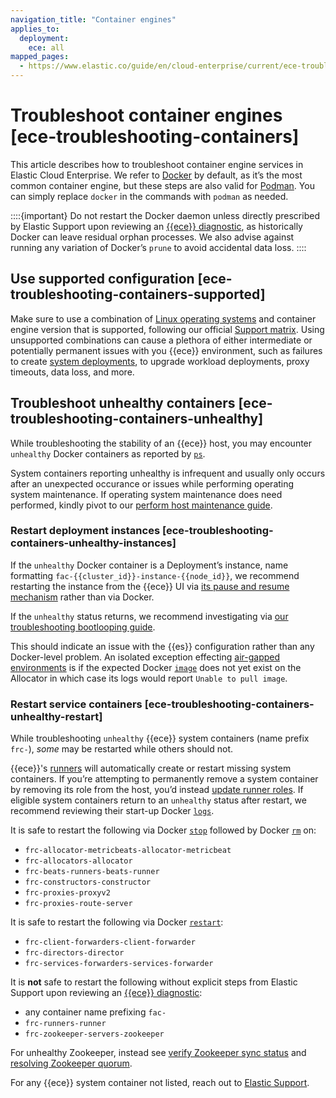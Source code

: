 ```yaml
---
navigation_title: "Container engines"
applies_to:
  deployment:
    ece: all
mapped_pages:
  - https://www.elastic.co/guide/en/cloud-enterprise/current/ece-troubleshooting-containers.html
---
```


# Troubleshoot container engines [ece-troubleshooting-containers]

This article describes how to troubleshoot container engine services in Elastic Cloud Enterprise. We refer to [Docker](https://www.docker.com/) by default, as it’s the most common container engine, but these steps are also valid for [Podman](https://podman.io/). You can simply replace `docker` in the commands  with `podman` as needed.

::::{important}
Do not restart the Docker daemon unless directly prescribed by Elastic Support upon reviewing an [{{ece}} diagnostic](run-ece-diagnostics-tool.md), as historically Docker can leave residual orphan processes. We also advise against running any variation of Docker’s `prune` to avoid accidental data loss.
::::



## Use supported configuration [ece-troubleshooting-containers-supported]

Make sure to use a combination of [Linux operating systems](../../../deploy-manage/deploy/cloud-enterprise/configure-operating-system.md) and container engine version that is supported, following our official [Support matrix](https://www.elastic.co/support/matrix#elastic-cloud-enterprise). Using unsupported combinations can cause a plethora of either intermediate or potentially permanent issues with you {{ece}} environment, such as failures to create [system deployments](../../../deploy-manage/deploy/cloud-enterprise/system-deployments-configuration.md), to upgrade workload deployments, proxy timeouts, data loss, and more.


## Troubleshoot unhealthy containers [ece-troubleshooting-containers-unhealthy]

While troubleshooting the stability of an {{ece}} host, you may encounter `unhealthy` Docker containers as reported by [`ps`](https://docs.docker.com/reference/cli/docker/container/ls).

System containers reporting unhealthy is infrequent and usually only occurs after an unexpected occurance or issues while performing operating system maintenance. If operating system maintenance does need performed, kindly pivot to our [perform host maintenance guide](../../../deploy-manage/maintenance/ece/perform-ece-hosts-maintenance.md).


### Restart deployment instances [ece-troubleshooting-containers-unhealthy-instances]

If the `unhealthy` Docker container is a Deployment’s instance, name formatting `fac-{{cluster_id}}-instance-{{node_id}}`, we recommend restarting the instance from the {{ece}} UI via [its pause and resume mechanism](../../../deploy-manage/maintenance/ece/deployments-maintenance.md) rather than via Docker.

If the `unhealthy` status returns, we recommend investigating via [our troubleshooting bootlooping guide](../../monitoring/node-bootlooping.md).

This should indicate an issue with the {{es}} configuration rather than any Docker-level problem. An isolated exception effecting [air-gapped environments](../../../deploy-manage/deploy/cloud-enterprise/air-gapped-install.md) is if the expected Docker [`image`](https://docs.docker.com/reference/cli/docker/image/ls/) does not yet exist on the Allocator in which case its logs would report `Unable to pull image`.


### Restart service containers [ece-troubleshooting-containers-unhealthy-restart]

While troubleshooting `unhealthy` {{ece}} system containers (name prefix `frc-`), *some* may be restarted while others should not.

{{ece}}'s [runners](https://www.elastic.co/docs/api/doc/cloud-enterprise/operation/operation-get-runners) will automatically create or restart missing system containers. If you’re attempting to permanently remove a system container by removing its role from the host, you’d instead [update runner roles](https://www.elastic.co/docs/api/doc/cloud-enterprise/operation/operation-set-runner-roles). If eligible system containers return to an `unhealthy` status after restart, we recommend reviewing their start-up Docker [`logs`](https://docs.docker.com/reference/cli/docker/container/logs/).

It is safe to restart the following via Docker [`stop`](https://docs.docker.com/reference/cli/docker/container/stop/) followed by Docker [`rm`](https://docs.docker.com/reference/cli/docker/container/rm/) on:

* `frc-allocator-metricbeats-allocator-metricbeat`
* `frc-allocators-allocator`
* `frc-beats-runners-beats-runner`
* `frc-constructors-constructor`
* `frc-proxies-proxyv2`
* `frc-proxies-route-server`

It is safe to restart the following via Docker [`restart`](https://docs.docker.com/reference/cli/docker/container/restart/):

* `frc-client-forwarders-client-forwarder`
* `frc-directors-director`
* `frc-services-forwarders-services-forwarder`

It is **not** safe to restart the following without explicit steps from Elastic Support upon reviewing an [{{ece}} diagnostic](run-ece-diagnostics-tool.md):

* any container name prefixing `fac-`
* `frc-runners-runner`
* `frc-zookeeper-servers-zookeeper`

For unhealthy Zookeeper, instead see [verify Zookeeper sync status](verify-zookeeper-sync-status.md) and [resolving Zookeeper quorum](rebuilding-broken-zookeeper-quorum.md).

For any {{ece}} system container not listed, reach out to [Elastic Support](/troubleshoot/index.md#contact-us).
